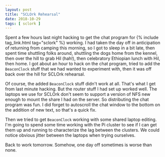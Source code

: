 ```yaml
---
layout: post
title: "SCLOrk Rehearsal"
date: 2018-10-29
tags: [ sclork ]
---
```


Spent a few hours last night hacking to get the chat program for
{% include tag_link.html tag="sclork" %} working. I had taken the day off in
anticipation of returning from camping this morning, so I got to sleep in a bit
late, then spent time shuttling folks around, shuttling the dogs home from the
kennel, then over the hill to grab Hil (hah!), then celebratory Ethiopian lunch
with Hil, then home. I got about an hour to hack on the chat program, tried to
add the `BeaconClock` stuff that we had wanted to experiment with, then it was
off back over the hill for SCLOrk rehearsal.

Of course, the added `BeaconClock` stuff didn't work at all. That's what I get
from last minute hacking. But the router stuff I had set up worked well. The
laptops we use for SCLOrk don't seem to support a version of NFS new enough to
mount the share I had on the server. So distributing the chat program was fun.
I did forget to autoscroll the chat window to the bottom on the addition of new
text, so that's a quick fix.

Then we tried to get `BeaconClock` working with some shared laptop editing. I'm
going to spend some time working with the Pi cluster to see if I can get them
up and running to characterize the lag between the clusters. We could notice
obvious jitter between the laptops when trying ourselves.

Back to work tomorrow. Somehow, one day off sometimes is worse than none.
